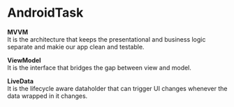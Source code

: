 # AndroidTask
****MVVM****<br/>
It is the architecture that keeps the presentational and business logic separate and makie our app clean and testable.

**ViewModel**<br />
It is the interface that bridges the gap between view and model.

**LiveData** <br />
It is the lifecycle aware dataholder that can trigger UI changes whenever the data wrapped in it changes.




